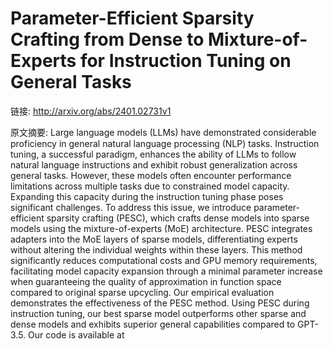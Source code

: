 # Parameter-Efficient Sparsity Crafting from Dense to Mixture-of-Experts for Instruction Tuning on General Tasks

链接: http://arxiv.org/abs/2401.02731v1

原文摘要:
Large language models (LLMs) have demonstrated considerable proficiency in
general natural language processing (NLP) tasks. Instruction tuning, a
successful paradigm, enhances the ability of LLMs to follow natural language
instructions and exhibit robust generalization across general tasks. However,
these models often encounter performance limitations across multiple tasks due
to constrained model capacity. Expanding this capacity during the instruction
tuning phase poses significant challenges. To address this issue, we introduce
parameter-efficient sparsity crafting (PESC), which crafts dense models into
sparse models using the mixture-of-experts (MoE) architecture. PESC integrates
adapters into the MoE layers of sparse models, differentiating experts without
altering the individual weights within these layers. This method significantly
reduces computational costs and GPU memory requirements, facilitating model
capacity expansion through a minimal parameter increase when guaranteeing the
quality of approximation in function space compared to original sparse
upcycling. Our empirical evaluation demonstrates the effectiveness of the PESC
method. Using PESC during instruction tuning, our best sparse model outperforms
other sparse and dense models and exhibits superior general capabilities
compared to GPT-3.5. Our code is available at
